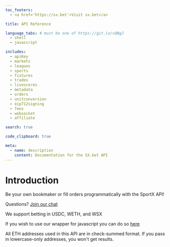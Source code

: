 ```yaml
---
toc_footers:
  - <a href='https://sx.bet'>Visit sx.bet</a>

title: API Reference

language_tabs: # must be one of https://git.io/vQNgJ
  - shell
  - javascript

includes:
  - apiKey
  - markets
  - leagues
  - sports
  - fixtures
  - trades
  - livescores
  - metadata
  - orders
  - unitconversion
  - eip712signing
  - fees
  - websocket
  - affiliate

search: true

code_clipboard: true

meta:
  - name: description
    content: Documentation for the SX.bet API
---
```


# Introduction

Be your own bookmaker or fill orders programmatically with the SportX API!

Questions? [Join our chat](https://discord.gg/xXUynCX)

We support betting in USDC, WETH, and WSX

If you wish to use our wrapper for javascript you can do so [here](https://github.com/sportx-bet/sportx-js)

<aside class="notice">
All ETH addresses used in this API are in check-summed format. If you pass in lowercase-only addresses, you won't get results.
</aside>
